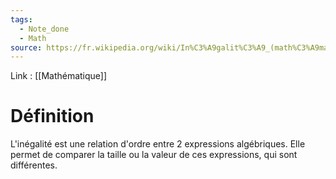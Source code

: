 ```yaml
---
tags:
  - Note_done
  - Math
source: https://fr.wikipedia.org/wiki/In%C3%A9galit%C3%A9_(math%C3%A9matiques)
---
```


Link : [[Mathématique]]

# Définition
L'inégalité est une relation d'ordre entre 2 expressions algébriques. Elle permet de comparer la taille ou la valeur de ces expressions, qui sont différentes. 